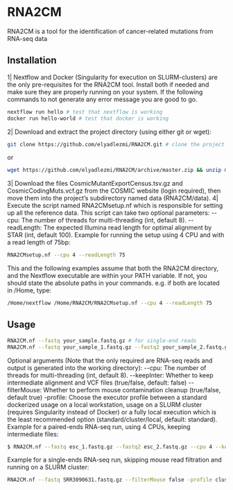 # RNA2CM
RNA2CM is a tool for the identification of cancer-related mutations from RNA-seq data

## Installation
1| Nextflow and Docker (Singularity for execution on SLURM-clusters) are the only pre-requisites for the RNA2CM tool. Install both if needed and make sure they are properly running on your system. If the following commands to not generate any error message you are good to go.
```bash
nextflow run hello # test that nextflow is working
docker run hello-world # test that docker is working
```
2| Download and extract the project directory (using either git or wget):
```bash
git clone https://github.com/elyadlezmi/RNA2CM.git # clone the project using git
```
or
```bash
wget https://github.com/elyadlezmi/RNA2CM/archive/master.zip && unzip master.zip
```
3| Download the files CosmicMutantExportCensus.tsv.gz and CosmicCodingMuts.vcf.gz from the COSMIC website (login required), then move them into the project’s subdirectory named data (RNA2CM/data). 
4| Execute the script named RNA2CMsetup.nf which is responsible for setting up all the reference data. This script can take two optional parameters:
--cpu: The number of threads for multi-threading (int, default 8).
--readLength: The expected Illumina read length for optimal alignment by STAR (int, default 100). 
Example for running the setup using 4 CPU and with a read length of 75bp:
```bash
RNA2CMsetup.nf --cpu 4 --readLength 75
```
This and the following examples assume that both the RNA2CM directory, and the Nextflow executable are within your PATH variable. If not, you should state the absolute paths in your commands. e.g. if both are located in  /Home, type:
```bash
/Home/nextflow /Home/RNA2CM/RNA2CMsetup.nf --cpu 4 --readLength 75
```

## Usage
```bash
RNA2CM.nf --fastq your_sample.fastq.gz # for single-end reads
RNA2CM.nf --fastq your_sample_1.fastq.gz --fastq2 your_sample_2.fastq.gz # for paired-ends reads
```
Optional arguments (Note that the only required are RNA-seq reads and output is generated into the working directory):
--cpu: The number of threads for multi-threading (int, default 8).
--keepInter: Whether to keep intermediate alignment and VCF files (true/false, default: false) 
--filterMouse: Whether to perform mouse contamination cleanup (true/false, default true)
-profile: Choose the executor profile between a standard dockerized usage on a local workstation, usage on a SLURM cluster (requires Singularity instead of Docker) or a fully local execution which is the least recommended option (standard/cluster/local, default: standard).
Example for a paired-ends RNA-seq run, using 4 CPUs, keeping intermediate files:
```bash
$ RNA2CM.nf --fastq esc_1.fastq.gz --fastq2 esc_2.fastq.gz --cpu 4 --keepInter true 
```
Example for a single-ends RNA-seq run, skipping mouse read filtration and running on a SLURM cluster:
```bash
RNA2CM.nf --fastq SRR3090631.fastq.gz --filterMouse false -profile cluster
```
